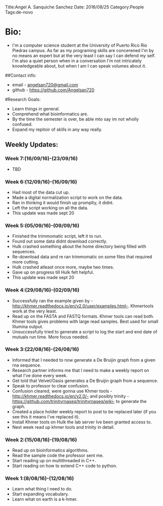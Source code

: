 Title:Angel A. Sanquiche Sanchez
Date: 2016/08/25
Category:People
Tags:de-novo

# Bio:

- I'm a computer science student at the University of Puerto Rico Rio Piedras campus. As far as my programing skills are concerened I'm by no means an expert but at the very least I can say I can defend my self. I'm also a quiet person when in a conversation I'm not intricately knowledgeable about, but when I am I can speak volumes about it.

##Contact info:

- email - <angelsan720@gmail.com>
- github - <https://github.com/Angelsan720>

#Research Goals:

- Learn things in general.
- Comprehend what bioinformatics are.
- By the time the semester is over, be able mto say im not wholly confused.
- Expand my repitoir of skills in any way really.

## Weekly Updates:

### Week 7:(16/09/16)-(23/09/16)
- TBD

### Week 6:(12/09/16)-(16/09/16)
- Had most of the data cut up.
- Made a digital normalization script to work on the data.
- Ran in thinking it would finish up promplty, it didnt.
- Left the script working on all the data.
- This update was made sept 20

### Week 5:(05/09/16)-(09/09/16)
- Finished the trimmomatic script, left it to run.
- Found out some data didnt download correctly.
- Hulk crashed something about the home directory being filled with sequences.
- Re-download data and re ran trimmomatic on some files that required more cutting.
- Hulk crashed atleast once more, maybe two times.
- Gave up on progress till Hulk felt helpful.
- This update was made sept 20

### Week 4:(29/08/16)-(02/09/16)

- Successfully ran the example given by -http://khmer.readthedocs.io/en/v2.0/user/examples.html-. Khmertools work at the very least.
- Read up on the FASTA and FASTQ formats. Khmer tools can read both. Khmer tools gives problems with large read samples. Best used for small Illumina output.
- Unsuccessfully tried to generate a script to log the start and end date of mutuals run time. More focus needed.

### Week 3:(22/08/16)-(26/08/16)

- Informed that I needed to now generate a De Bruijin graph from a given rna sequence.
- Research partner informs me that I need to make a weekly report on what I've done every week.
- Get told that Velvet/Oasis generates a De Bruijin graph from a sequence.
- Speak to professor to clear confusion.
- Confusion cleared, were gonna use Khmer tools -http://khmer.readthedocs.io/en/v2.0/- and posibly trinity -https://github.com/trinityrnaseq/trinityrnaseq/wiki- to generate the graph.
- Created a place holder weekly report to post to be replaced later (if you see this it means I've replaced it).
- Install Khmer tools on Hulk the lab server Ive been granted access to.
- Next week read up khmer tools and trinity in detail. 

### Week 2:(15/08/16)-(19/08/16)

- Read up on bioinformatics algorithms.
- Read the sample code the professor sent me.
- Start reading up on multithreaded in C++.
- Start reading on how to extend C++ code to python.

### Week 1:(8/08/16)-(12/08/16)

- Learn what thing I need to do.
- Start expanding vocabulary.
- Learn what on earth is a k-hmer.
